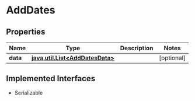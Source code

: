 

# AddDates


## Properties

Name | Type | Description | Notes
------------ | ------------- | ------------- | -------------
**data** | [**java.util.List&lt;AddDatesData&gt;**](AddDatesData.md) |  |  [optional]


## Implemented Interfaces

* Serializable


